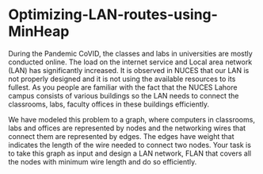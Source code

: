 # Optimizing-LAN-routes-using-MinHeap

During the Pandemic CoVID, the classes and labs in universities are mostly
conducted online. The load on the internet service and Local area network
(LAN) has significantly increased. It is observed in NUCES that our LAN is
not properly designed and it is not using the available resources to its fullest.
As you people are familiar with the fact that the NUCES Lahore campus
consists of various buildings so the LAN needs to connect the classrooms,
labs, faculty offices in these buildings efficiently.

We have modeled this problem to a graph, where computers in classrooms,
labs and offices are represented by nodes and the networking wires that
connect them are represented by edges. The edges have weight that indicates
the length of the wire needed to connect two nodes. Your task is to take this
graph as input and design a LAN network, FLAN that covers all the nodes
with minimum wire length and do so efficiently.
